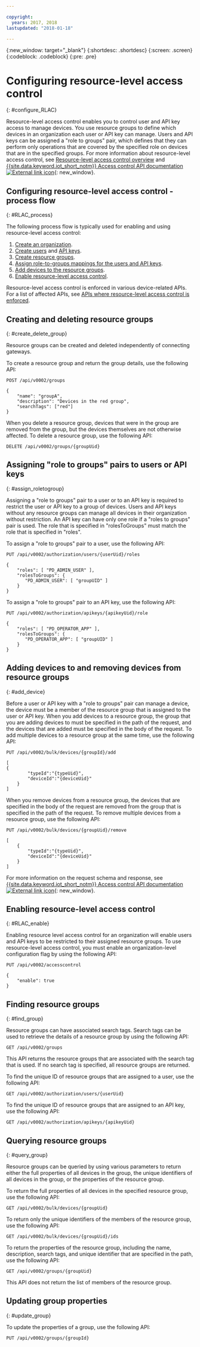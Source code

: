 ```yaml
---

copyright:
  years: 2017, 2018
lastupdated: "2018-01-18"

---
```


{:new_window: target="\_blank"}
{:shortdesc: .shortdesc}
{:screen: .screen}
{:codeblock: .codeblock}
{:pre: .pre}

# Configuring resource-level access control
{: #configure_RLAC}

Resource-level access control enables you to control user and API key access to manage devices. You use resource groups to define which devices in an organization each user or API key can manage. Users and API keys can be assigned a "role to groups" pair, which defines that they can perform only operations that are covered by the specified role on devices that are in the specified groups. For more information about resource-level access control, see [Resource-level access control overview](rlac_overview.md) and [{{site.data.keyword.iot_short_notm}} Access control API documentation ![External link icon](../../../icons/launch-glyph.svg "External link icon")](https://docs.internetofthings.ibmcloud.com/apis/swagger/v0002-beta/security-subjects-beta.html){: new_window}.

## Configuring resource-level access control - process flow
{: #RLAC_process}

The following process flow is typically used for enabling and using resource-level access control:
1. [Create an organization](../iotplatform_overview.html#organizations).
2. [Create users](../add_users.html#adding-new-users) and [API keys](../platform_authorization.html#api-key).
3. [Create resource groups](rlac.html#create_delete_group).
4. [Assign role-to-groups mappings for the users and API keys](rlac.html#assign_roletoegroup).
5. [Add devices to the resource groups](rlac.html#add_device).
6. [Enable resource-level access control](rlac.html#RLAC_enable).

Resource-level access control is enforced in various device-related APIs. For a list of affected APIs, see [APIs where resource-level access control is enforced](rlac_overview.html#RLAC_enforced_APIs).

## Creating and deleting resource groups
{: #create_delete_group}

Resource groups can be created and deleted independently of connecting gateways.

To create a resource group and return the group details, use the following API:

    POST /api/v0002/groups

    {
        "name": "groupA",
        "description": "Devices in the red group",
        "searchTags": ["red"]
    }

When you delete a resource group, devices that were in the group are removed from the group, but the devices themselves are not otherwise affected. To delete a resource group, use the following API:

    DELETE /api/v0002/groups/{groupUid}


## Assigning "role to groups" pairs to users or API keys
{: #assign_roletogroup}

Assigning a "role to groups" pair to a user or to an API key is required to restrict the user or API key to a group of devices. Users and API keys without any resource groups can manage all devices in their organization without restriction. An API key can have only one role if a "roles to groups" pair is used. The role that is specified in "rolesToGroups" must match the role that is specified in "roles".

To assign a "role to groups" pair to a user, use the following API:

    PUT /api/v0002/authorization/users/{userUid}/roles

    {
        "roles": [ "PD_ADMIN_USER" ],
        "rolesToGroups": {
           "PD_ADMIN_USER": [ "groupUID" ]
        }
    }



To assign a "role to groups" pair to an API key, use the following API:

    PUT /api/v0002/authorization/apikeys/{apikeyUid}/role

    {
        "roles": [ "PD_OPERATOR_APP" ],
        "rolesToGroups": {
           "PD_OPERATOR_APP": [ "groupUID" ]
        }
    }

## Adding devices to and removing devices from resource groups
{: #add_device}

Before a user or API key with a "role to groups" pair can manage a device, the device must be a member of the resource group that is assigned to the user or API key. When you add devices to a resource group, the group that you are adding devices to must be specified in the path of the request, and the devices that are added must be specified in the body of the request. To add multiple devices to a resource group at the same time, use the following API:

    PUT /api/v0002/bulk/devices/{groupId}/add

    [
    {
            "typeId":"{typeUid}",
            "deviceId":"{deviceUid}"
        }
    ]

When you remove devices from a resource group, the devices that are specified in the body of the request are removed from the group that is specified in the path of the request. To remove multiple devices from a resource group, use the following API:

    PUT /api/v0002/bulk/devices/{groupUid}/remove

    [
	    {
            "typeId":"{typeUid}",
            "deviceId":"{deviceUid}"
        }
    ]

For more information on the request schema and response, see [{{site.data.keyword.iot_short_notm}} Access control API documentation ![External link icon](../../../icons/launch-glyph.svg "External link icon")](https://docs.internetofthings.ibmcloud.com/apis/swagger/v0002-beta/security-subjects-beta.html){: new_window}.

## Enabling resource-level access control
{: #RLAC_enable}

Enabling resource level access control for an organization will enable users and API keys to be restricted to their assigned resource groups. To use resource-level access control, you must enable an organization-level configuration flag by using the following API:

    PUT /api/v0002/accesscontrol

    {
        "enable": true
    }

## Finding resource groups
{: #find_group}

Resource groups can have associated search tags. Search tags can be used to retrieve the details of a resource group by using the following API:

    GET /api/v0002/groups

This API returns the resource groups that are associated with the search tag that is used. If no search tag is specified, all resource groups are returned.

To find the unique ID of resource groups that are assigned to a user, use the following API:

    GET /api/v0002/authorization/users/{userUid}

To find the unique ID of resource groups that are assigned to an API key, use the following API:

    GET /api/v0002/authorization/apikeys/{apikeyUid}


## Querying resource groups
{: #query_group}

Resource groups can be queried by using various parameters to return either the full properties of all devices in the group, the unique identifiers of all devices in the group, or the properties of the resource group.

To return the full properties of all devices in the specified resource group, use the following API:

    GET /api/v0002/bulk/devices/{groupUid}

To return only the unique identifiers of the members of the resource group, use the following API:

    GET /api/v0002/bulk/devices/{groupUid}/ids

To return the properties of the resource group, including the name, description, search tags, and unique identifier that are specified in the path, use the following API:

    GET /api/v0002/groups/{groupUid}

This API does not return the list of members of the resource group.

## Updating group properties
{: #update_group}

To update the properties of a group, use the following API:

    PUT /api/v0002/groups/{groupId}
